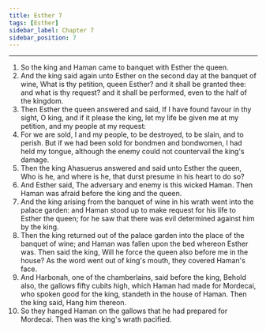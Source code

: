 ```yaml
---
title: Esther 7
tags: [Esther]
sidebar_label: Chapter 7
sidebar_position: 7
---
```


---
1. So the king and Haman came to banquet with Esther the queen.
2. And the king said again unto Esther on the second day at the banquet of wine, What is thy petition, queen Esther? and it shall be granted thee: and what is thy request? and it shall be performed, even to the half of the kingdom.
3. Then Esther the queen answered and said, If I have found favour in thy sight, O king, and if it please the king, let my life be given me at my petition, and my people at my request:
4. For we are sold, I and my people, to be destroyed, to be slain, and to perish. But if we had been sold for bondmen and bondwomen, I had held my tongue, although the enemy could not countervail the king's damage.
5. Then the king Ahasuerus answered and said unto Esther the queen, Who is he, and where is he, that durst presume in his heart to do so?
6. And Esther said, The adversary and enemy is this wicked Haman. Then Haman was afraid before the king and the queen.
7. And the king arising from the banquet of wine in his wrath went into the palace garden: and Haman stood up to make request for his life to Esther the queen; for he saw that there was evil determined against him by the king.
8. Then the king returned out of the palace garden into the place of the banquet of wine; and Haman was fallen upon the bed whereon Esther was. Then said the king, Will he force the queen also before me in the house? As the word went out of king's mouth, they covered Haman's face.
9. And Harbonah, one of the chamberlains, said before the king, Behold also, the gallows fifty cubits high, which Haman had made for Mordecai, who spoken good for the king, standeth in the house of Haman. Then the king said, Hang him thereon.
10. So they hanged Haman on the gallows that he had prepared for Mordecai. Then was the king's wrath pacified.